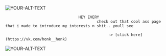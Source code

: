 <picture>
 <source media="(prefers-color-scheme: dark)" srcset="https://64.media.tumblr.com/95d56360842d1f2b35774cd5d790e533/678d46422abc212d-3b/s2048x3072/0a01837d876400bd28452e40b9afcea131d01b8c.pnj">
 <source media="(prefers-color-scheme: light)" srcset="https://64.media.tumblr.com/95d56360842d1f2b35774cd5d790e533/678d46422abc212d-3b/s2048x3072/0a01837d876400bd28452e40b9afcea131d01b8c.pnj">
 <img alt="YOUR-ALT-TEXT" src="https://64.media.tumblr.com/95d56360842d1f2b35774cd5d790e533/678d46422abc212d-3b/s2048x3072/0a01837d876400bd28452e40b9afcea131d01b8c.pnj">
</picture>



                                    HEY EVERY
                                            check out that cool ass page that i made to introduce my interests n shit.. youll see

                                                 -> [click here](https://vk.com/honk__honk)






<picture>
 <source media="(prefers-color-scheme: dark)" srcset="https://64.media.tumblr.com/b7535763bf74be13844dc29c7b2e018c/717ade9cdc988b8c-79/s2048x3072/9a0ae7d2fd51e658be5cea4375feb91f01e0b768.pnj">
 <source media="(prefers-color-scheme: light)" srcset="https://64.media.tumblr.com/b7535763bf74be13844dc29c7b2e018c/717ade9cdc988b8c-79/s2048x3072/9a0ae7d2fd51e658be5cea4375feb91f01e0b768.pnj">
 <img alt="YOUR-ALT-TEXT" src="https://64.media.tumblr.com/b7535763bf74be13844dc29c7b2e018c/717ade9cdc988b8c-79/s2048x3072/9a0ae7d2fd51e658be5cea4375feb91f01e0b768.pnj">
</picture>
